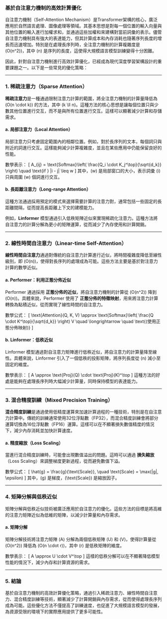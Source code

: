 ### **基於自注意力機制的高效計算優化**

自注意力機制（Self-Attention Mechanism）是Transformer架構的核心，廣泛應用於自然語言處理、圖像處理等領域。其基本思想是對每一個位置的輸入向量與其他位置的輸入進行加權求和，並通過這些加權和來建構對當前詞彙的表示。儘管自注意力機制具有強大的表達能力，但其計算成本和內存消耗也隨著序列長度的增長而迅速增加。特別是在處理長序列時，全注意力機制的計算複雜度是 \(O(n^2)\)，其中 \(n\) 是序列的長度，這使得大規模語言模型訓練變得十分困難。

因此，針對自注意力機制進行高效計算優化，已經成為現代深度學習架構設計的重要課題之一。以下是一些常見的優化策略：

---

### **1. 稀疏注意力（Sparse Attention）**

**稀疏注意力**是一種通過限制注意力計算的範圍，將全注意力機制的計算量降低為 \(O(n \cdot k)\) 的方法，其中 \(k \ll n\)。這種方法的核心思想是讓每個位置只與少數其他位置進行交互，而不是與所有位置進行交互。這樣可以顯著減少計算和存儲需求。

#### **a. 局部注意力（Local Attention）**
局部注意力只考慮固定範圍內的相鄰位置。例如，對於長序列的文本，每個詞只與附近的詞進行交互。這樣能夠減少計算複雜度，並且在某些應用中仍能保留良好的性能。

數學表示：
\[
A_{ij} = \text{Softmax}\left( \frac{Q_i \cdot K_j^\top}{\sqrt{d_k}} \right) \quad \text{if } |i - j| \leq w
\]
其中，\(w\) 是局部窗口的大小，表示詞彙 \(i\) 只與周圍 \(w\) 個詞進行交互。

#### **b. 長距離注意力（Long-range Attention）**
這種方法通過採用預定的模式來選擇需要計算的注意力對，通常包括一些固定的長距離間隔，從而提高長距離上下文的建模能力。

例如，**Linformer** 模型通過引入低秩矩陣近似來實現稀疏化注意力。這種方法將自注意力的計算分解為更小的矩陣運算，從而減少了內存使用和計算開銷。

---

### **2. 線性時間自注意力（Linear-time Self-Attention）**

**線性時間自注意力**通過對傳統的自注意力計算進行近似，將時間複雜度降低至線性級別，即 \(O(n)\)，使得對長序列的處理成為可能。這些方法主要是基於對注意力計算的數學近似。

#### **a. Performer：利用正態分佈近似**
Performer 通過採用 **正態分佈的近似**，將自注意力機制的計算從 \(O(n^2)\) 降到 \(O(n)\)。具體來說，Performer 使用了 **正態分佈的特徵映射**，用來將注意力計算轉換為點積近似，從而實現了線性時間的自注意力。

數學公式：
\[
\text{Attention}(Q, K, V) \approx \text{Softmax}\left( \frac{Q \cdot K^\top}{\sqrt{d_k}} \right) V \quad \longrightarrow \quad \text{(使用正態分佈映射)}
\]

#### **b. Linformer：低秩近似**
Linformer 模型通過對自注意力矩陣進行低秩近似，將自注意力的計算量降至線性。具體來說，Linformer 引入了一個低秩的投影矩陣，將序列長度從 \(n\) 減小至固定的維度。

數學表示：
\[
A \approx \text{Proj}(Q) \cdot \text{Proj}(K)^\top
\]
這種方法的好處是能夠在處理長序列時大幅減少計算量，同時保持模型的表達能力。

---

### **3. 混合精度訓練（Mixed Precision Training）**

**混合精度訓練**是通過使用低精度運算來加速計算過程的一種技術，特別是在自注意力計算中。傳統的訓練通常使用32位浮點數（FP32），而混合精度訓練會將部分運算切換為16位浮點數（FP16）運算。這樣可以在不顯著損失數值精度的情況下，減少內存消耗並加快計算速度。

#### **a. 精度縮放（Loss Scaling）**
當進行混合精度訓練時，可能會出現數值溢出的問題。這時可以通過 **損失縮放**（Loss Scaling）來調整梯度更新過程，從而避免數值下溢。

數學公式：
\[
\hat{g} = \frac{g}{\text{Scale}}, \quad \text{Scale} = \max(|g|, \epsilon)
\]
其中，\(g\) 是梯度，\(\text{Scale}\) 是縮放因子。

---

### **4. 矩陣分解與低秩近似**

矩陣分解與低秩近似技術被廣泛應用於自注意力的優化。這些方法的目標是將高維的注意力矩陣近似為低維的矩陣，以減少計算量和內存需求。

#### **a. 矩陣分解**  
矩陣分解技術將注意力矩陣 \(A\) 分解為兩個低秩矩陣 \(U\) 和 \(V\)，使得計算量從 \(O(n^2)\) 降低為 \(O(n \cdot r)\)，其中 \(r\) 是低秩矩陣的維度。

數學表示：
\[
A \approx U \cdot V^\top
\]
這樣的低秩分解可以在不顯著降低模型性能的情況下，減少內存和計算資源的需求。

---

### **5. 結論**

基於自注意力機制的高效計算優化策略，通過引入稀疏注意力、線性時間自注意力、混合精度訓練等技術，顯著減少了計算開銷與內存需求，從而使得處理長序列成為可能。這些優化方法不僅提高了訓練速度，也促進了大規模語言模型的發展，為資源受限的環境下的實際應用提供了更多可能性。